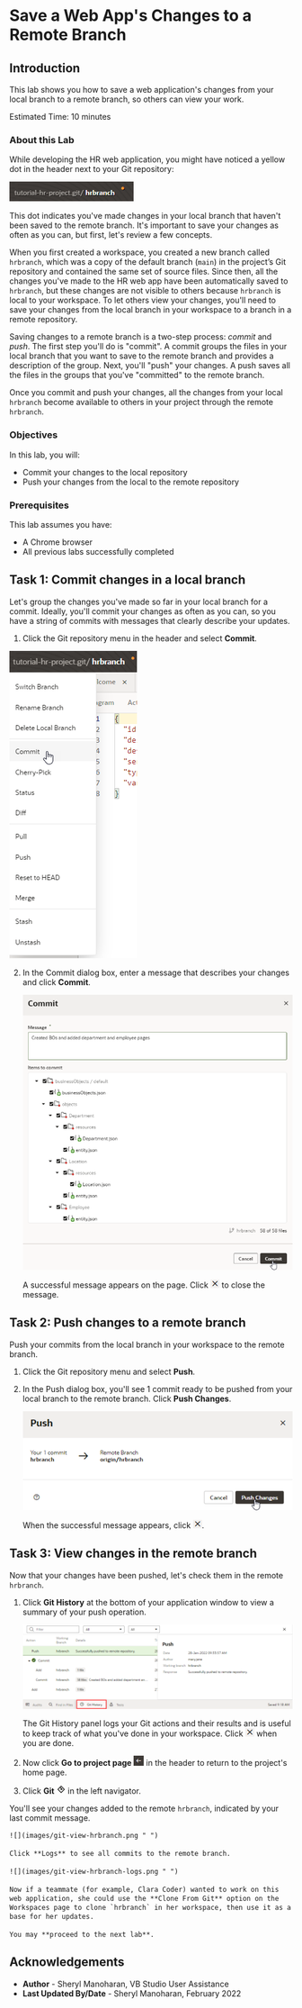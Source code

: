 # Save a Web App's Changes to a Remote Branch

## Introduction

This lab shows you how to save a web application's changes from your local branch to a remote branch, so others can view your work.

Estimated Time: 10 minutes

### About this Lab
While developing the HR web application, you might have noticed a yellow dot in the header next to your Git repository:

![](images/git-changes-badge.png)

This dot indicates you've made changes in your local branch that haven't been saved to the remote branch. It's important to save your changes as often as you can, but first, let's review a few concepts.

When you first created a workspace, you created a new branch called `hrbranch`, which was a copy of the default branch (`main`) in the project’s Git repository and contained the same set of source files. Since then, all the changes you've made to the HR web app have been automatically saved to `hrbranch`, but these changes are not visible to others because `hrbranch` is local to your workspace. To let others view your changes, you'll need to save your changes from the local branch in your workspace to a branch in a remote repository.

Saving changes to a remote branch is a two-step process: _commit_ and _push_. The first step you'll do is "commit". A commit groups the files in your local branch that you want to save to the remote branch and provides a description of the group. Next, you'll "push" your changes. A push saves all the files in the groups that you've "committed" to the remote branch.

Once you commit and push your changes, all the changes from your local `hrbranch` become available to others in your project through the remote `hrbranch`.

### Objectives
In this lab, you will:
* Commit your changes to the local repository
* Push your changes from the local to the remote repository

### Prerequisites

This lab assumes you have:
* A Chrome browser
* All previous labs successfully completed

## Task 1: Commit changes in a local branch
Let's group the changes you've made so far in your local branch for a commit. Ideally, you'll commit your changes as often as you can, so you have a string of commits with messages that clearly describe your updates.

1. Click the Git repository menu in the header and select **Commit**.

  ![](images/commit-menu.png " ")

2. In the Commit dialog box, enter a message that describes your changes and click **Commit**.

    ![](images/commit.png " ")

    A successful message appears on the page. Click ![Close message icon](images/x-icon.png) to close the message.

## Task 2: Push changes to a remote branch

Push your commits from the local branch in your workspace to the remote branch.

1.  Click the Git repository menu and select **Push**.
2.  In the Push dialog box, you'll see 1 commit ready to be pushed from your local branch to the remote branch. Click **Push Changes**.

    ![](images/push-changes.png " ")

    When the successful message appears, click ![Close message icon](images/x-icon.png).

## Task 3: View changes in the remote branch

Now that your changes have been pushed, let's check them in the remote `hrbranch`.

1. Click **Git History** at the bottom of your application window to view a summary of your push operation.

   ![](images/git-history.png " ")

   The Git History panel logs your Git actions and their results and is useful to keep track of what you've done in your workspace. Click ![Close message icon](images/x-icon.png) when you are done.

2.  Now click **Go to project page** ![Go to Project Page icon](images/go-to-project-home-icon.png) in the header to return to the project's home page.

3.  Click **Git** ![Git icon](images/git-icon.png) in the left navigator.

   You'll see your changes added to the remote `hrbranch`, indicated by your last commit message.

    ![](images/git-view-hrbranch.png " ")

    Click **Logs** to see all commits to the remote branch.

    ![](images/git-view-hrbranch-logs.png " ")

    Now if a teammate (for example, Clara Coder) wanted to work on this web application, she could use the **Clone From Git** option on the Workspaces page to clone `hrbranch` in her workspace, then use it as a base for her updates.

    You may **proceed to the next lab**.

## Acknowledgements
* **Author** - Sheryl Manoharan, VB Studio User Assistance
* **Last Updated By/Date** - Sheryl Manoharan, February 2022
